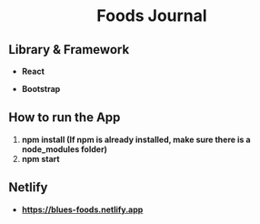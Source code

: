 <h1 align="center">
  <p align="center">Foods Journal</p>
</h1>

## Library & Framework

- **React**

- **Bootstrap**

## How to run the App

1. **npm install (If npm is already installed, make sure there is a node_modules folder)**
2. **npm start**
## Netlify

- **https://blues-foods.netlify.app**



